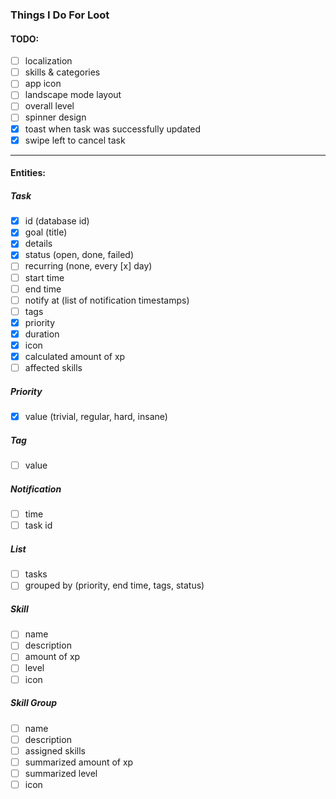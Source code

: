 ### Things I Do For Loot

#### TODO:
- [ ] localization
- [ ] skills & categories
- [ ] app icon
- [ ] landscape mode layout
- [ ] overall level
- [ ] spinner design
- [x] toast when task was successfully updated
- [x] swipe left to cancel task

---

#### Entities:
##### Task
- [x] id (database id)
- [x] goal (title)
- [x] details
- [x] status (open, done, failed)
- [ ] recurring (none, every [x] day)
- [ ] start time
- [ ] end time
- [ ] notify at (list of notification timestamps)
- [ ] tags
- [x] priority
- [x] duration
- [x] icon
- [x] calculated amount of xp
- [ ] affected skills

##### Priority
- [x] value (trivial, regular, hard, insane)

##### Tag
- [ ] value

##### Notification
- [ ] time
- [ ] task id

##### List<Task>
- [ ] tasks
- [ ] grouped by (priority, end time, tags, status)

##### Skill
- [ ] name
- [ ] description
- [ ] amount of xp
- [ ] level
- [ ] icon

##### Skill Group
- [ ] name
- [ ] description
- [ ] assigned skills
- [ ] summarized amount of xp
- [ ] summarized level
- [ ] icon